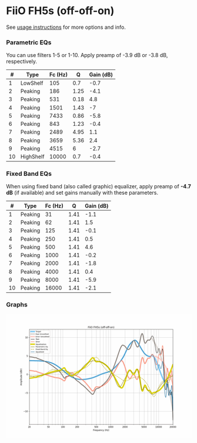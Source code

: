 # FiiO FH5s (off-off-on)
See [usage instructions](https://github.com/jaakkopasanen/AutoEq#usage) for more options and info.

### Parametric EQs
You can use filters 1-5 or 1-10. Apply preamp of -3.9 dB or -3.8 dB, respectively.

|   # | Type      |   Fc (Hz) |    Q |   Gain (dB) |
|-----|-----------|-----------|------|-------------|
|   1 | LowShelf  |       105 | 0.7  |        -0.7 |
|   2 | Peaking   |       186 | 1.25 |        -4.1 |
|   3 | Peaking   |       531 | 0.18 |         4.8 |
|   4 | Peaking   |      1501 | 1.43 |        -7   |
|   5 | Peaking   |      7433 | 0.86 |        -5.8 |
|   6 | Peaking   |       843 | 1.23 |        -0.4 |
|   7 | Peaking   |      2489 | 4.95 |         1.1 |
|   8 | Peaking   |      3659 | 5.36 |         2.4 |
|   9 | Peaking   |      4515 | 6    |        -2.7 |
|  10 | HighShelf |     10000 | 0.7  |        -0.4 |

### Fixed Band EQs
When using fixed band (also called graphic) equalizer, apply preamp of **-4.7 dB** (if available) and set gains manually with these parameters.

|   # | Type    |   Fc (Hz) |    Q |   Gain (dB) |
|-----|---------|-----------|------|-------------|
|   1 | Peaking |        31 | 1.41 |        -1.1 |
|   2 | Peaking |        62 | 1.41 |         1.5 |
|   3 | Peaking |       125 | 1.41 |        -0.1 |
|   4 | Peaking |       250 | 1.41 |         0.5 |
|   5 | Peaking |       500 | 1.41 |         4.6 |
|   6 | Peaking |      1000 | 1.41 |        -0.2 |
|   7 | Peaking |      2000 | 1.41 |        -1.8 |
|   8 | Peaking |      4000 | 1.41 |         0.4 |
|   9 | Peaking |      8000 | 1.41 |        -5.9 |
|  10 | Peaking |     16000 | 1.41 |        -2.1 |

### Graphs
![](./FiiO%20FH5s%20(off-off-on).png)
